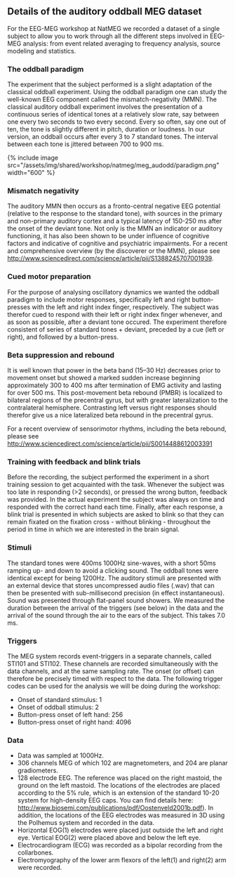 ## Details of the auditory oddball MEG dataset

For the EEG-MEG workshop at NatMEG we recorded a dataset of a single subject to allow you to work through all the different steps involved in EEG-MEG analysis: from event related averaging to frequency analysis, source modeling and statistics.

### The oddball paradigm

The experiment that the subject performed is a slight adaptation of the classical oddball experiment. Using the oddball paradigm one can study the well-known EEG component called the mismatch-negativity (MMN). The classical auditory oddball experiment involves the presentation of a continuous series of identical tones at a relatively slow rate, say between one every two seconds to two every second. Every so often, say one out of ten, the tone is slightly different in pitch, duration or loudness. In our version, an oddball occurs after every 3 to 7 standard tones. The interval between each tone is jittered between 700 to 900 ms.

{% include image src="/assets/img/shared/workshop/natmeg/meg_audodd/paradigm.png" width="600" %}

### Mismatch negativity

The auditory MMN then occurs as a fronto-central negative EEG potential (relative to the response to the standard tone), with sources in the primary and non-primary auditory cortex and a typical latency of 150-250 ms after the onset of the deviant tone. Not only is the MMN an indicator or auditory functioning, it has also been shown to be under influence of cognitive factors and indicative of cognitive and psychiatric impairments.
For a recent and comprehensive overview (by the discoverer or the MMN), please see <http://www.sciencedirect.com/science/article/pii/S1388245707001939>.

### Cued motor preparation

For the purpose of analysing oscillatory dynamics we wanted the oddball paradigm to include motor responses, specifically left and right button-presses with the left and right index finger, respectively. The subject was therefor cued to respond with their left or right index finger whenever, and as soon as possible, after a deviant tone occured. The experiment therefore consistent of series of standard tones + deviant, preceded by a cue (left or right), and followed by a button-press.

### Beta suppression and rebound

It is well known that power in the beta band (15–30 Hz) decreases prior to movement onset but showed a marked sudden increase beginning approximately 300 to 400 ms after termination of EMG activity and lasting for over 500 ms. This post-movement beta rebound (PMBR) is localized to bilateral regions of the precentral gyrus, but with greater lateralization to the contralateral hemisphere. Contrasting left versus right responses should therefor give us a nice lateralized beta rebound in the precentral gyrus.

For a recent overview of sensorimotor rhythms, including the beta rebound, please see <http://www.sciencedirect.com/science/article/pii/S0014488612003391>

### Training with feedback and blink trials

Before the recording, the subject performed the experiment in a short training session to get acquainted with the task. Whenever the subject was too late in responding (>2 seconds), or pressed the wrong button, feedback was provided. In the actual experiment the subject was always on time and responded with the correct hand each time.
Finally, after each response, a blink trial is presented in which subjects are asked to blink so that they can remain fixated on the fixation cross - without blinking - throughout the period in time in which we are interested in the brain signal.

### Stimuli

The standard tones were 400ms 1000Hz sine-waves, with a short 50ms ramping up- and down to avoid a clicking sound. The oddball tones were identical except for being 1200Hz. The auditory stimuli are presented with an external device that stores uncompressed audio files (.wav) that can then be presented with sub-millisecond precision (in effect instantaneous). Sound was presented through flat-panel sound showers. We measured the duration between the arrival of the triggers (see below) in the data and the arrival of the sound through the air to the ears of the subject. This takes 7.0 ms.

### Triggers

The MEG system records event-triggers in a separate channels, called STI101 and STI102. These channels are recorded simultaneously with the data channels, and at the same sampling rate. The onset (or offset) can therefore be precisely timed with respect to the data. The following trigger codes can be used for the analysis we will be doing during the workshop:

-   Onset of standard stimulus: 1
-   Onset of oddball stimulus: 2
-   Button-press onset of left hand: 256
-   Button-press onset of right hand: 4096

### Data

-   Data was sampled at 1000Hz.
-   306 channels MEG of which 102 are magnetometers, and 204 are planar gradiometers.
-   128 electrode EEG. The reference was placed on the right mastoid, the ground on the left mastoid. The locations of the electrodes are placed according to the 5% rule, which is an extension of the standard 10-20 system for high-density EEG caps. You can find details here: <http://www.biosemi.com/publications/pdf/Oostenveld2001b.pdf>). In addition, the locations of the EEG electrodes was measured in 3D using the Polhemus system and recorded in the data.
-   Horizontal EOG(1) electrodes were placed just outside the left and right eye. Vertical EOG(2) were placed above and below the left eye.
-   Electrocardiogram (ECG) was recorded as a bipolar recording from the collarbones.
-   Electromyography of the lower arm flexors of the left(1) and right(2) arm were recorded.
